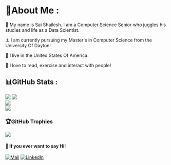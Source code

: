 # 💫About Me :

👋 My name is Sai Shailesh. I am a Computer Science Senior who juggles his studies and life as a Data Scientist. 

⚓ I am currently pursuing my Master's in Computer Science from the University Of Dayton!

📍 I live in the United States Of America.

💙 I love to read, exercise and interact with people! 

## 📊GitHub Stats :
![](https://github-readme-stats-git-masterrstaa-rickstaa.vercel.app/api?username=gadde5300&show_icons=true&theme=vision-friendly-dark&hide_border=true&include_all_commits=false&count_private=true&layout=compact)
![](https://github.com/PencilNavigator/readme-stats-URL/api?username=gadde5300&theme=vision-friendly-dark&hide_border=true&include_all_commits=false&count_private=true)<br/>
![](https://github-readme-streak-stats.herokuapp.com/?user=gadde5300&theme=vision-friendly-dark&hide_border=true)<br/>
![]([https://github-readme-stats.vercel.app](https://github.com/PencilNavigator/readme-stats-URL)/api/top-langs/?username=gadde5300&theme=vision-friendly-dark&hide_border=true&include_all_commits=false&count_private=true&layout=compact)

### 🏆GitHub Trophies
![](https://github-profile-trophy.vercel.app/?username=gadde5300&theme=discord&no-frame=false&no-bg=false&margin-w=4)

#### 💬 If you ever want to say Hi!
[![Mail](https://img.shields.io/badge/Mail-Outlook-blue)](mailto:gadde@johnsnowlabs.com ) 
[![LinkedIn](https://img.shields.io/badge/LinkedIn-%230077B5.svg?logo=linkedin&logoColor=white)](https://linkedin.com/in/shailesh5300 )

